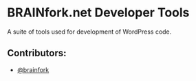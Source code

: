 # BRAINfork.net Developer Tools

A suite of tools used for development of WordPress code.

## Contributors: 
- [@brainfork](https://github.com/brainfork)
